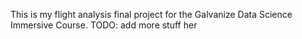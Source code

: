 This is my flight analysis final project for the Galvanize Data Science Immersive
Course.
TODO: add more stuff her
